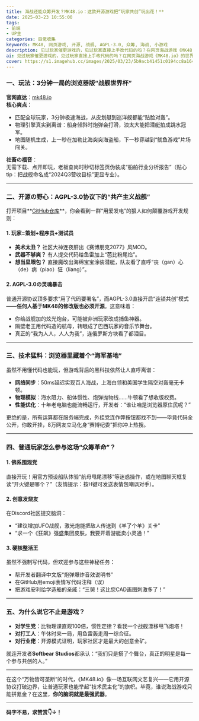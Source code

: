 ```yaml
---
title: 海战还能众筹开发？MK48.io：这款开源游戏把“玩家共创”玩出花！**  
date: 2025-03-23 10:55:00
tags: 
- 前端
- UP主
categories: 巨佬收集
keywords: MK48, 网页游戏, 开源, 战舰, AGPL-3.0, 众筹, 海战, 小游戏
description: 见过玩家催更游戏的，见过玩家直接上手改代码的吗？在网页海战游戏《MK48.io》的世界里，每一艘战舰、每一发炮弹甚至海浪的起伏，都写着四个大字——“咱们众筹”！这款由全球玩家“云养”的免费游戏，不仅把源代码甩进GitHub任人围观，还用AGPL-3.0开源协议立下“军令状”：“改代码可以，但改完必须开源！” （资本家：这操作我不李姐）
ai: 见过玩家催更游戏的，见过玩家直接上手改代码的吗？在网页海战游戏《MK48.io》的世界里，每一艘战舰、每一发炮弹甚至海浪的起伏，都写着四个大字——“咱们众筹”！这款由全球玩家“云养”的免费游戏，不仅把源代码甩进GitHub任人围观，还用AGPL-3.0开源协议立下“军令状”：“改代码可以，但改完必须开源！” （资本家：这操作我不李姐）
cover: https://s1.imagehub.cc/images/2025/03/23/5b9acb41451c0194cc8a164e4baa5069.webp
---
```


### **一、玩法：3分钟一局的浏览器版“战舰世界杯”**  

**官网直达**：[mk48.io](https://mk48.io)  
**核心爽点**：  

- 匹配全球玩家，3分钟极速海战，从皮划艇到巡洋舰都能“贴脸对轰”。  
- 物理引擎真实到离谱：船身倾斜时炮弹会打滑，浪太大能把潜艇拍成跳水冠军。  
- 地图随机生成，上一秒在加勒比海突突海盗船，下一秒穿越到“鱿鱼游戏”片场闯关。  

**社畜の福音**：  
无需下载、点开即玩，老板查岗时秒切标签页伪装成“船舶行业分析报告”（贴心tip：把战舰命名成“2024Q3营收目标”更显专业）。  

---

### **二、开源の野心：AGPL-3.0协议下的“共产主义战舰”**  

打开项目**[GitHub仓库](https://github.com/SoftbearStudios/mk48)**，你会看到一群“用爱发电”的狠人如何颠覆游戏开发规则：  

#### **1. 玩家=策划+程序员+测试员**  

- **美术太丑？** 社区大神连夜肝出《赛博朋克2077》风MOD。  
- **武器不够爽？** 有人提交代码给鱼雷加上“芭比粉尾焰”。  
- **想当显眼包？** 直接魔改出海绵宝宝涂装潜艇，队友看了直呼“丧（gan）心（de）病（piao）狂（liang）”。  

#### **2. AGPL-3.0の灵魂暴击**  

普通开源协议顶多要求“用了代码要署名”，而AGPL-3.0直接开启“连锁共创”模式——**任何人基于MK48的修改版也必须开源**。这意味着：  

- 你给战舰加的炫光炮台，可能被非洲玩家改成捕鱼神器。  
- 隔壁老王用代码造的航母，转眼成了巴西玩家的音乐节舞台。  
- 真正的“我为人人，人人为我”，连俄罗斯方块看了都泪目。  

---

### **三、技术猛料：浏览器里藏着个“海军基地”**  

虽然不用懂代码也能玩，但游戏背后的黑科技依然让人直呼离谱：  

- **网络同步**：50ms延迟实现百人海战，上海白领和美国学生隔空对轰毫无卡顿。  
- **物理模拟**：海水阻力、船体惯性、炮弹抛物线……牛顿看了想收版权费。  
- **性能优化**：十年老电脑也能流畅运行，开发者：“谁让咱是浏览器原住民呢？”  

更绝的是，所有运算都在服务端完成，外挂党连作弊按钮都找不到——毕竟代码全公开，你敢开挂，8万网友立马化身“赛博纪委”把你冲上热搜。  

---

### **四、普通玩家怎么参与这场“众筹革命”？**  

#### **1. 佛系围观党**  

直接开玩！用官方预设船队体验“航母甩尾漂移”等迷惑操作，或在地图聊天框复读“开火键是哪个？”（友情提示：按H键可发送表情包嘲讽对手）。  

#### **2. 创意发烧友**  

在Discord社区提交脑洞：  

- “建议增加UFO战舰，激光炮能把敌人传送到《羊了个羊》关卡”  
- “求一个《狂飙》强盛集团皮肤，我要开着游艇卖小灵通！”  

#### **3. 硬核整活王**  

虽然不强制写代码，但欢迎参与这些神秘任务：  

- 帮开发者翻译中文版“炮弹爆炸音效说明书”  
- 在GitHub用emoji表情写代码注释（误）  
- 把游戏安利给学造船的亲戚：“三舅！这比您CAD画图刺激多了！”  

---

### **五、为什么说它不止是游戏？**  

- **对学生党**：比物理课直观100倍，惯性定律？看我一个战舰漂移甩飞炮塔！  
- **对打工人**：午休时来一局，用鱼雷轰走周一综合征。  
- **对行业佬**：开源模式证明，玩家社区才是最大的创意金矿。  

就连开发者**Softbear Studios**都承认：“我们只是搭了个舞台，真正的明星是每一个参与共创的人。”  

---

在这个“万物皆可垄断”的时代，《MK48.io》像一场互联网文艺复兴——它用开源协议打破边界，让普通玩家也能举起“技术民主化”的旗帜。毕竟，谁说海战游戏只能拼氪金？在这里，**你的脑洞就是最强武器**。  

---

**码字不易，求赞赏👇↓！**

